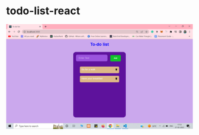 # todo-list-react
![todo-list-react-screenshot](https://github.com/S-Gauri-23/todo-list-react/blob/master/todo-list-react.png)
